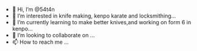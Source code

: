 - 👋 Hi, I’m @54t4n
- 👀 I’m interested in knife making, kenpo karate and locksmithing...
- 🌱 I’m currently learning to make better knives,and working on form 6 in kenpo...
- 💞️ I’m looking to collaborate on ...
- 📫 How to reach me ...

<!---
54t4n/54t4n is a ✨ special ✨ repository because its `README.md` (this file) appears on your GitHub profile.
You can click the Preview link to take a look at your changes.
--->
